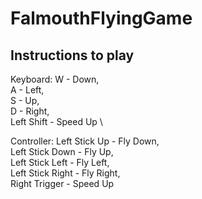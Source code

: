 # FalmouthFlyingGame

## Instructions to play

Keyboard:
  W - Down, \
  A - Left, \
  S - Up, \
  D - Right, \
  Left Shift - Speed Up \
  
Controller: 
  Left Stick Up - Fly Down, \
  Left Stick Down - Fly Up, \
  Left Stick Left - Fly Left, \
  Left Stick Right - Fly Right, \
  Right Trigger - Speed Up
